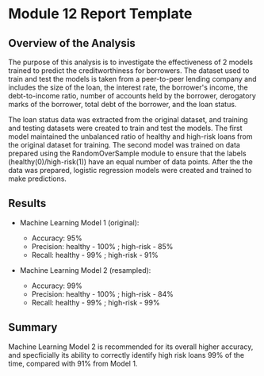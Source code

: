 # Module 12 Report Template

## Overview of the Analysis

The purpose of this analysis is to investigate the effectiveness of 2 models trained to predict the creditworthiness for borrowers. The dataset used to train and test the models is taken from a peer-to-peer lending company and includes the size of the loan, the interest rate, the borrower's income, the debt-to-income ratio, number of accounts held by the borrower, derogatory marks of the borrower, total debt of the borrower, and the loan status. 

The loan status data was extracted from the original dataset, and training and testing datasets were created to train and test the models. The first model maintained the unbalanced ratio of healthy and high-risk loans from the original dataset for training. The second model was trained on data prepared using the RandomOverSample module to ensure that the labels (healthy(0)/high-risk(1)) have an equal number of data points. After the the data was prepared, logistic regression models were created and trained to make predictions.

## Results

* Machine Learning Model 1 (original):
  * Accuracy: 95%
  * Precision: healthy - 100% ; high-risk - 85%
  * Recall: healthy - 99% ; high-risk - 91%

* Machine Learning Model 2 (resampled):
  * Accuracy: 99%
  * Precision: healthy - 100% ; high-risk - 84%
  * Recall: healthy - 99% ; high-risk - 99%

## Summary

Machine Learning Model 2 is recommended for its overall higher accuracy, and specficially its ability to correctly identify high risk loans 99% of the time, compared with 91% from Model 1.

